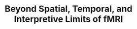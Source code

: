---
title: "Beyond Spatial, Temporal, and Interpretive Limits of fMRI"
project_id: 
conf_date: 2005-05-06
conference_id: ""
presenters:
   - peter_bandettini
summary: "<p>OHBM 2005 education program, Toronto, CA</p>"
file: /assets/presentations/T176.ppt
filename: T176.ppt
layout: presentation
---